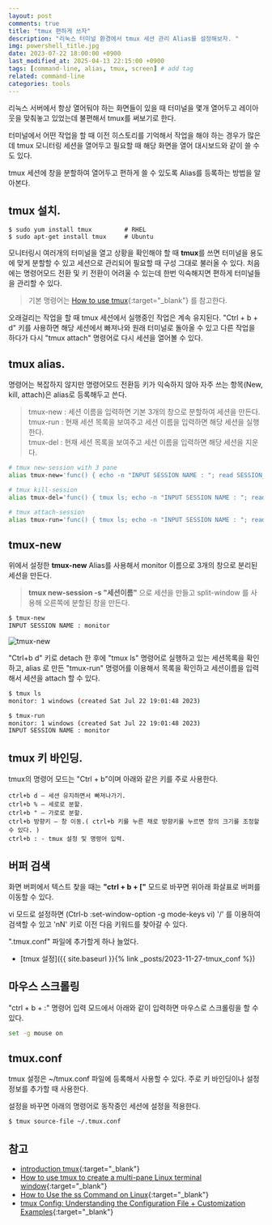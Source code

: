```yaml
---
layout: post
comments: true
title: "tmux 편하게 쓰자"
description: "리눅스 터미널 환경에서 tmux 세션 관리 Alias를 설정해보자. "
img: powershell_title.jpg
date: 2023-07-22 18:00:00 +0900
last_modified_at: 2025-04-13 22:15:00 +0900
tags: [command-line, alias, tmux, screen] # add tag
related: command-line
categories: tools
---
```


리눅스 서버에서 항상 열어둬야 하는 화면들이 있을 때 터미널을 몇개 열어두고 레이아웃을 맞춰놓고 있었는데 불편해서 tmux를 써보기로 한다. 

터미널에서 어떤 작업을 할 때 이전 히스토리를 기억해서 작업을 해야 하는 경우가 많은데 tmux 모니터링 세션을 열어두고 필요할 때 해당 화면을 열어 대시보드와 같이 쓸 수도 있다. 

tmux 세션에 창을 분할하여 열어두고 편하게 쓸 수 있도록 Alias를 등록하는 방법을 알아본다. 

<!--more-->

## tmux 설치. 

```base
$ sudo yum install tmux         # RHEL
$ sudo apt-get install tmux     # Ubuntu
```

모니터링시 여러개의 터미널을 열고 상황을 확인해야 할 때 **tmux**를 쓰면 터미널을 용도에 맞게 분할할 수 있고 세션으로 관리되어 필요할 때 구성 그대로 불러올 수 있다. 처음에는 명령어모드 전환 및 키 전환이 어려울 수 있는데 한번 익숙해지면 편하게 터미널들을 관리할 수 있다. 

> 기본 명령어는 [How to use tmux](https://www.networkworld.com/article/3545370/how-to-use-tmux-to-create-a-multi-pane-linux-terminal-window.html){:target="_blank"} 를 참고한다. 

오래걸리는 작업을 할 때 tmux 세션에서 실행중인 작업은 계속 유지된다. "Ctrl + b + d" 키를 사용하면 해당 세션에서 빠져나와 원래 터미널로 돌아올 수 있고 다른 작업을 하다가 다시 "tmux attach" 명령어로 다시 세션을 열어볼 수 있다. 

## tmux alias. 

명령어는 복잡하지 않지만 명령어모드 전환등 키가 익숙하지 않아 자주 쓰는 항목(New, kill, attach)은 alias로 등록해두고 쓴다. 

> tmux-new : 세션 이름을 입력하면 기본 3개의 창으로 분할하여 세션을 만든다.  
> tmux-run : 현재 세션 목록을 보여주고 세션 이름을 입력하면 해당 세션을 실행한다.    
> tmux-del : 현재 세션 목록을 보여주고 세션 이름을 입력하면 해당 세션을 지운다.  

```bash
# tmux new-session with 3 pane 
alias tmux-new='func() { echo -n "INPUT SESSION NAME : "; read SESSION_NAME; tmux new-session -s ${SESSION_NAME} \; split-window -h \; split-window -v \; attach; }; func'

# tmux kill-session 
alias tmux-del='func() { tmux ls; echo -n "INPUT SESSION NAME : "; read SESSION_NAME; tmux kill-session -t ${SESSION_NAME} ; }; func'

# tmux attach-session 
alias tmux-run='func() { tmux ls; echo -n "INPUT SESSION NAME : "; read SESSION_NAME; tmux attach-session -t ${SESSION_NAME} ; }; func'
```

## tmux-new

위에서 설정한 **tmux-new** Alias를 사용해서 monitor 이름으로 3개의 창으로 분리된 세션을 만든다. 

> **tmux new-session -s "세션이름"** 으로 세션을 만들고 split-window 를 사용해 오른쪽에 분할된 창을 만든다. 

```bash
$ tmux-new
INPUT SESSION NAME : monitor
```

![tmux-new]({{site.baseurl}}/assets/img/tmux-new.png)

"Ctrl+b d" 키로 detach 한 후에 "tmux ls" 명령어로 실행하고 있는 세션목록을 확인하고, alias 로 만든 "tmux-run" 명령어를 이용해서 목록을 확인하고 세션이름을 입력해서 세션을 attach 할 수 있다. 

```bash
$ tmux ls
monitor: 1 windows (created Sat Jul 22 19:01:48 2023)

$ tmux-run
monitor: 1 windows (created Sat Jul 22 19:01:48 2023)
INPUT SESSION NAME : monitor
```

## tmux 키 바인딩. 

tmux의 명령어 모드는 "Ctrl + b"이며 아래와 같은 키를 주로 사용한다. 

```
ctrl+b d — 세션 유지하면서 빠져나가기.
ctrl+b % — 세로로 분할.
ctrl+b " — 가로로 분할.
ctrl+b 방향키 — 창 이동.( ctrl+b 키를 누른 채로 방향키를 누르면 창의 크기를 조정할 수 있다. )
ctrl+b : - tmux 설정 및 명령어 입력.
```

## 버퍼 검색

화면 버퍼에서 텍스트 찾을 때는 **"ctrl + b + ["** 모드로 바꾸면 위아래 화살표로 버퍼를 이동할 수 있다.  

vi 모드로 설정하면 (Ctrl-b :set-window-option -g mode-keys vi) '/' 를 이용하여 검색할 수 있고 'nN' 키로 이전 다음 키워드를 찾아갈 수 있다.

".tmux.conf" 파일에 추가할게 하나 늘었다. 

- [tmux 설정]({{ site.baseurl }}{% link _posts/2023-11-27-tmux_conf %})

## 마우스 스크롤링 

"ctrl + b + :" 명령어 입력 모드에서 아래와 같이 입력하면 마우스로 스크롤링을 할 수 있다. 

```bash
set -g mouse on
```

## tmux.conf

tmux 설정은 ~/tmux.conf 파일에 등록해서 사용할 수 있다. 주로 키 바인딩이나 설정정보를 추가할 때 사용한다. 

설정을 바꾸면 아래의 명령어로 동작중인 세션에 설정을 적용한다. 

```bash
$ tmux source-file ~/.tmux.conf
```

## 참고

- [introduction tmux](https://www.redhat.com/sysadmin/introduction-tmux-linux){:target="_blank"}  
- [How to use tmux to create a multi-pane Linux terminal window](https://www.networkworld.com/article/3545370/how-to-use-tmux-to-create-a-multi-pane-linux-terminal-window.html){:target="_blank"}  
- [How to Use the ss Command on Linux](https://www.howtogeek.com/681468/how-to-use-the-ss-command-on-linux/){:target="_blank"}  
- [tmux Config: Understanding the Configuration File + Customization Examples](https://www.hostinger.com/tutorials/tmux-config){:target="_blank"}

